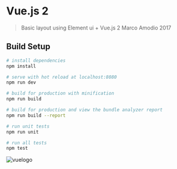 # Vue.js 2

> Basic layout using Element ui + Vue.js 2
  Marco Amodio 2017

## Build Setup

``` bash
# install dependencies
npm install

# serve with hot reload at localhost:8080
npm run dev

# build for production with minification
npm run build

# build for production and view the bundle analyzer report
npm run build --report

# run unit tests
npm run unit

# run all tests
npm test
```


![vuelogo](https://cloud.githubusercontent.com/assets/8478963/25755024/a3f232c4-31c1-11e7-9caf-0f1249b78a6e.png)

